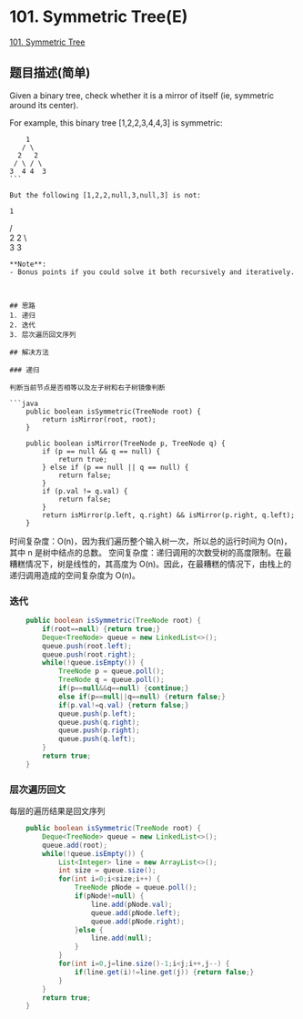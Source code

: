 # 101. Symmetric Tree(E)
[101. Symmetric Tree](https://leetcode-cn.com/problems/symmetric-tree/)

## 题目描述(简单)

Given a binary tree, check whether it is a mirror of itself (ie, symmetric around its center).

For example, this binary tree [1,2,2,3,4,4,3] is symmetric:
```
    1
   / \
  2   2
 / \ / \
3  4 4  3
``` 

But the following [1,2,2,null,3,null,3] is not:
```
    1
   / \
  2   2
   \   \
   3    3
```
**Note**:
- Bonus points if you could solve it both recursively and iteratively.



## 思路
1. 递归
2. 迭代
3. 层次遍历回文序列

## 解决方法

### 递归

判断当前节点是否相等以及左子树和右子树镜像判断

```java
    public boolean isSymmetric(TreeNode root) {
        return isMirror(root, root);
    }

    public boolean isMirror(TreeNode p, TreeNode q) {
        if (p == null && q == null) {
            return true;
        } else if (p == null || q == null) {
            return false;
        }
        if (p.val != q.val) {
            return false;
        }
        return isMirror(p.left, q.right) && isMirror(p.right, q.left);
    }
```
时间复杂度：O(n)，因为我们遍历整个输入树一次，所以总的运行时间为 O(n)，其中 n 是树中结点的总数。
空间复杂度：递归调用的次数受树的高度限制。在最糟糕情况下，树是线性的，其高度为 O(n)。因此，在最糟糕的情况下，由栈上的递归调用造成的空间复杂度为 O(n)。


### 迭代



```java
    public boolean isSymmetric(TreeNode root) {
    	if(root==null) {return true;}
    	Deque<TreeNode> queue = new LinkedList<>();
    	queue.push(root.left);
    	queue.push(root.right);
    	while(!queue.isEmpty()) {
    		TreeNode p = queue.poll();
    		TreeNode q = queue.poll();
    		if(p==null&&q==null) {continue;}
    		else if(p==null||q==null) {return false;}
    		if(p.val!=q.val) {return false;}
    		queue.push(p.left);
    		queue.push(q.right);
    		queue.push(p.right);
    		queue.push(q.left);
    	}
    	return true;
    }
```

### 层次遍历回文
每层的遍历结果是回文序列

```java
    public boolean isSymmetric(TreeNode root) {
    	Deque<TreeNode> queue = new LinkedList<>();
        queue.add(root);
        while(!queue.isEmpty()) {
        	List<Integer> line = new ArrayList<>();
            int size = queue.size();
        	for(int i=0;i<size;i++) {
        		TreeNode pNode = queue.poll();
        		if(pNode!=null) {
        			line.add(pNode.val);
        			queue.add(pNode.left);
        			queue.add(pNode.right);
        		}else {
					line.add(null);
				}
        	}
        	for(int i=0,j=line.size()-1;i<j;i++,j--) {
        		if(line.get(i)!=line.get(j)) {return false;}
        	}
        }
        return true;
    }
```



